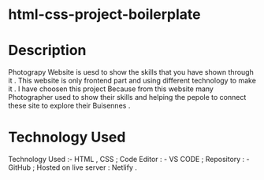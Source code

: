 # html-css-project-boilerplate

# Description
Photograpy Website is uesd to show the skills that you have shown through it . This website is only frontend part and
using different technology to make it .
I have choosen this project Because from this website many Photographer used to show their skills and helping the pepole to connect these site to 
explore their Buisennes .

# Technology Used 
Technology Used :- HTML , CSS  ;
Code Editor : - VS CODE  ;
Repository : - GitHub  ;
Hosted on live server : Netlify .



